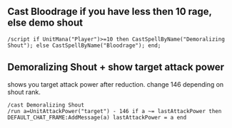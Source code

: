 ## Cast Bloodrage if you have less then 10 rage, else demo shout
```
/script if UnitMana("Player")>=10 then CastSpellByName("Demoralizing Shout"); else CastSpellByName("Bloodrage"); end;
```


## Demoralizing Shout + show target attack power
shows you target attack power after reduction. change 146 depending on shout rank.
```
/cast Demoralizing Shout
/run a=UnitAttackPower("target") - 146 if a ~= lastAttackPower then DEFAULT_CHAT_FRAME:AddMessage(a) lastAttackPower = a end
```